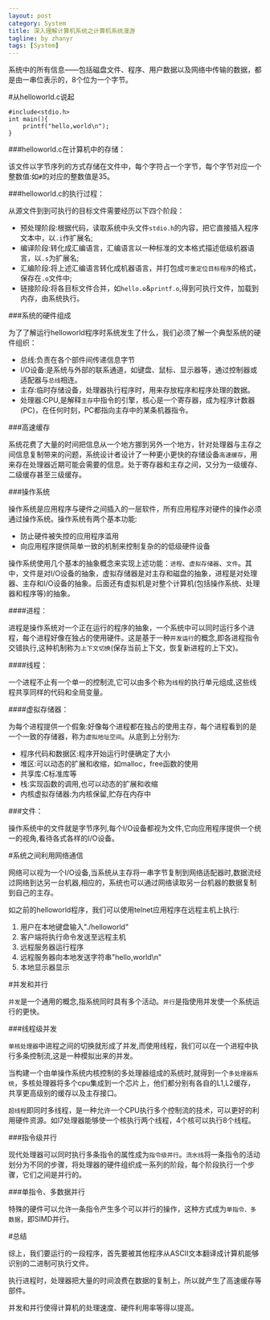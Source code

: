 ```yaml
---
layout: post
category: System
title: 深入理解计算机系统之计算机系统漫游
tagline: by zhanyr
tags: [System]
---
```

系统中的所有信息——包括磁盘文件、程序、用户数据以及网络中传输的数据，都是由一串位表示的，8个位为一个字节。

<!--more-->

#从helloworld.c说起

	#include<stdio.h>
	int main(){
		printf("hello,world\n");
	}

###helloworld.c在计算机中的存储：

该文件以字节序列的方式存储在文件中，每个字符占一个字节，每个字节对应一个整数值:如`#`的对应的整数值是35。

###helloworld.c的执行过程：

从源文件到到可执行的目标文件需要经历以下四个阶段：

* 预处理阶段:根据代码，读取系统中头文件`stdio.h`的内容，把它直接插入程序文本中，以`.i`作扩展名;
* 编译阶段:转化成汇编语言，汇编语言以一种标准的文本格式描述低级机器语言，以`.s`为扩展名;
* 汇编阶段:将上述汇编语言转化成机器语言，并打包成`可重定位目标程序`的格式，保存在`.o`文件中;
* 链接阶段:将各目标文件合并，如`hello.o`&`printf.o`,得到可执行文件，加载到内存，由系统执行。

###系统的硬件组成

为了了解运行helloworld程序时系统发生了什么，我们必须了解一个典型系统的硬件组织：

* 总线:负责在各个部件间传递信息字节
* I/O设备:是系统与外部的联系通道，如键盘、鼠标、显示器等，通过控制器或适配器与`总线`相连。
* 主存:临时存储设备，处理器执行程序时，用来存放程序和程序处理的数据。
* 处理器:CPU,是解释`主存`中指令的引擎，核心是一个寄存器，成为程序计数器(PC)，在任何时刻，PC都指向主存中的某条机器指令。

###高速缓存

系统花费了大量的时间把信息从一个地方挪到另外一个地方，针对处理器与主存之间信息复制带来的问题，系统设计者设计了一种更小更快的存储设备`高速缓存`，用来存在处理器近期可能会需要的信息。处于寄存器和主存之间，又分为一级缓存、二级缓存甚至三级缓存。

###操作系统

操作系统是应用程序与硬件之间插入的一层软件，所有应用程序对硬件的操作必须通过操作系统。操作系统有两个基本功能:

* 防止硬件被失控的应用程序滥用
* 向应用程序提供简单一致的机制来控制复杂的的低级硬件设备

操作系统使用几个基本的抽象概念来实现上述功能：`进程`、`虚拟存储器`、`文件`。其中，文件是对I/O设备的抽象，虚拟存储器是对主存和磁盘的抽象，进程是对处理器、主存和I/O设备的抽象。后面还有虚拟机是对整个计算机(包括操作系统、处理器和程序等)的抽象。

####进程：

进程是操作系统对一个正在运行的程序的抽象，一个系统中可以同时运行多个进程，每个进程好像在独占的使用硬件。这是基于一种`并发运行`的概念,即各进程指令交错执行,这种机制称为`上下文切换`(保存当前上下文，恢复新进程的上下文)。

####线程：

一个进程不止有一个单一的控制流,它可以由多个称为`线程`的执行单元组成,这些线程共享同样的代码和全局变量。

####虚拟存储器：

为每个进程提供一个假象:好像每个进程都在独占的使用主存，每个进程看到的是一个一致的存储器，称为`虚拟地址空间`。从底到上分别为:
* 程序代码和数据区:程序开始运行时便确定了大小
* 堆区:可以动态的扩展和收缩，如malloc，free函数的使用
* 共享库:C标准库等
* 栈:实现函数的调用,也可以动态的扩展和收缩
* 内核虚拟存储器:为内核保留,贮存在内存中

###文件：

操作系统中的文件就是字节序列,每个I/O设备都视为文件,它向应用程序提供一个统一的视角,看待各式各样的I/O设备。

#系统之间利用网络通信

网络可以视为一个I/O设备,当系统从主存将一串字节复制到网络适配器时,数据流经过网络到达另一台机器,相应的，系统也可以通过网络读取另一台机器的数据复制到自己的主存。

如之前的helloworld程序，我们可以使用telnet应用程序在远程主机上执行:

1. 用户在本地键盘输入"./helloworld"
2. 客户端将执行命令发送至远程主机
3. 远程服务器运行程序
4. 远程服务器向本地发送字符串"hello,world\n"
5. 本地显示器显示

#并发和并行

`并发`是一个通用的概念,指系统同时具有多个活动。`并行`是指使用并发使一个系统运行的更快。

###线程级并发

`单核处理器`中进程之间的切换就形成了并发,而使用线程，我们可以在一个进程中执行多条控制流,这是一种模拟出来的并发。

当构建一个由单操作系统内核控制的多处理器组成的系统时,就得到一个`多处理器系统`，多核处理器将多个cpu集成到一个芯片上，他们都分别有各自的L1,L2缓存，共享更高级别的缓存以及主存接口。

`超线程`即同时多线程，是一种允许一个CPU执行多个控制流的技术，可以更好的利用硬件资源。如I7处理器能够使一个核执行两个线程，4个核可以执行8个线程。

###指令级并行

现代处理器可以同时执行多条指令的属性成为`指令级并行`。`流水线`将一条指令的活动划分为不同的步骤，将处理器的硬件组织成一系列的阶段，每个阶段执行一个步骤，它们之间是并行的。

###单指令、多数据并行

特殊的硬件可以允许一条指令产生多个可以并行的操作，这种方式成为`单指令、多数据`，即SIMD并行。

#总结

综上，我们要运行的一段程序，首先要被其他程序从ASCII文本翻译成计算机能够识别的二进制可执行文件。

执行进程时，处理器把大量的时间浪费在数据的复制上，所以就产生了高速缓存等部件。

并发和并行使得计算机的处理速度、硬件利用率等得以提高。